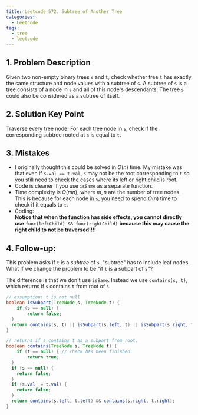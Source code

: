 ```yaml
---
title: Leetcode 572. Subtree of Another Tree
categories:
  - Leetcode
tags:
  - tree
  - leetcode
---
```


## 1. Problem Description
Given two non-empty binary trees `s` and `t`, check whether tree `t` has exactly the same structure and node values with a subtree of `s`. A subtree of `s` is a tree consists of a node in `s` and all of this node's descendants. The tree `s` could also be considered as a subtree of itself.

## 2. Solution Key Point
Traverse every tree node. For each tree node in `s`, check if the corresponding subtree rooted at `s` is equal to `t`.

## 3. Mistakes
- I originally thought this could be solved in $O(n)$ time. My mistake was that even if `s.val == t.val`, `s` may not be the root corresponding to `t` so you still need to check the cases where its left or right child is root.
- Code is cleaner if you use `isSame` as a separate function.
- Time complexity is $O(mn)$, where $m,n$ are the number of tree nodes. This is because for each node in `s`, you need to spend $O(n)$ time to check if it equals to `t`.
- Coding:  
  **Notice that when the function has side effects, you cannot directly use** `func(leftChild) && func(rightChild)` **because this may cause the right child to not be traversed!!!!**

## 4. Follow-up:
This problem asks if `t` is a *subtree* of `s`. "subtree" has to include leaf nodes. What if we change the problem to be "if `t` is a subpart of `s`"?

The difference is that we don't use `isSame`. Instead we use `contains(s, t)`, which returns if `s` contains `t` from root of `s`.
```java
// assumption: t is not null
boolean isSubpart(TreeNode s, TreeNode t) {
	if (s == null) {
		return false;
  }
  return contains(s, t) || isSubpart(s.left, t) || isSubpart(s.right, t);
}

// returns if s contains t as a subpart from root.
boolean contains(TreeNode s, TreeNode t) {
	if (t == null) { // check has been finished.
		return true;
  }
  if (s == null) {
  	return false;
  }
  if (s.val != t.val) {
  	return false;
  }
  return contains(s.left, t.left) && contains(s.right, t.right);
}
```
